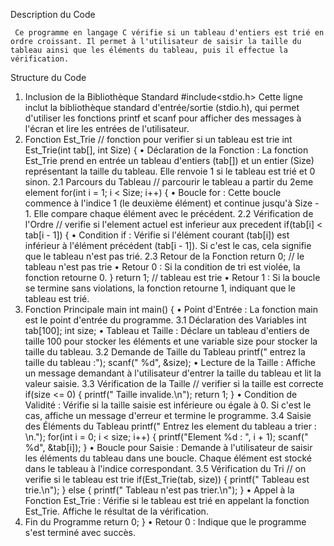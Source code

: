 Description du Code

     Ce programme en langage C vérifie si un tableau d'entiers est trié en ordre croissant. Il permet à l'utilisateur de saisir la taille du tableau ainsi que les éléments du tableau, puis il effectue la vérification.
Structure du Code
1. Inclusion de la Bibliothèque Standard
   #include<stdio.h>
Cette ligne inclut la bibliothèque standard d'entrée/sortie (stdio.h), qui permet d'utiliser les fonctions printf et scanf pour afficher des messages à l'écran et lire les entrées de l'utilisateur.
2. Fonction Est_Trie
// fonction pour verifier si un tableau est trie
int Est_Trie(int tab[], int Size) {
•	Déclaration de la Fonction : La fonction Est_Trie prend en entrée un tableau d'entiers (tab[]) et un entier (Size) représentant la taille du tableau. Elle renvoie 1 si le tableau est trié et 0 sinon.
2.1 Parcours du Tableau
    // parcourir le tableau a partir du 2eme element
    for(int i = 1; i < Size; i++) {
•	Boucle for : Cette boucle commence à l'indice 1 (le deuxième élément) et continue jusqu'à Size - 1. Elle compare chaque élément avec le précédent.
2.2 Vérification de l'Ordre
        // verifie si l'element actuel est inferieur aux precedent
        if(tab[i] < tab[i - 1]) {
•	Condition if : Vérifie si l'élément courant (tab[i]) est inférieur à l'élément précédent (tab[i - 1]). Si c'est le cas, cela signifie que le tableau n'est pas trié.
2.3 Retour de la Fonction
            return 0; // le tableau n'est pas trie
•	Retour 0 : Si la condition de tri est violée, la fonction retourne 0.
    }
    return 1; // tableau est trie
•	Retour 1 : Si la boucle se termine sans violations, la fonction retourne 1, indiquant que le tableau est trié.
3. Fonction Principale main
int main() {
•	Point d'Entrée : La fonction main est le point d'entrée du programme.
3.1 Déclaration des Variables
    int tab[100];
    int size;
•	Tableau et Taille : Déclare un tableau d'entiers de taille 100 pour stocker les éléments et une variable size pour stocker la taille du tableau.
3.2 Demande de Taille du Tableau
    printf(" entrez la taille du tableau :");
    scanf(" %d", &size);
•	Lecture de la Taille : Affiche un message demandant à l'utilisateur d'entrer la taille du tableau et lit la valeur saisie.
3.3 Vérification de la Taille
    // verifier si la taille est correcte
    if(size <= 0) {
        printf(" Taille invalide.\n");
        return 1;
    }
•	Condition de Validité : Vérifie si la taille saisie est inférieure ou égale à 0. Si c'est le cas, affiche un message d'erreur et termine le programme.
3.4 Saisie des Éléments du Tableau
    printf(" Entrez les element du tableau a trier : \n.");
    for(int i = 0; i < size; i++) {
        printf("Element %d : ", i + 1);
        scanf(" %d", &tab[i]);
    }
•	Boucle pour Saisie : Demande à l'utilisateur de saisir les éléments du tableau dans une boucle. Chaque élément est stocké dans le tableau à l'indice correspondant.
3.5 Vérification du Tri
    // on verifie si le tableau est trie
    if(Est_Trie(tab, size)) {
        printf(" Tableau est trie.\n");
    } else {
        printf(" Tableau n'est pas trier.\n");
    }
•	Appel à la Fonction Est_Trie : Vérifie si le tableau est trié en appelant la fonction Est_Trie. Affiche le résultat de la vérification.
4. Fin du Programme
    return 0;
}
•	Retour 0 : Indique que le programme s'est terminé avec succès.

